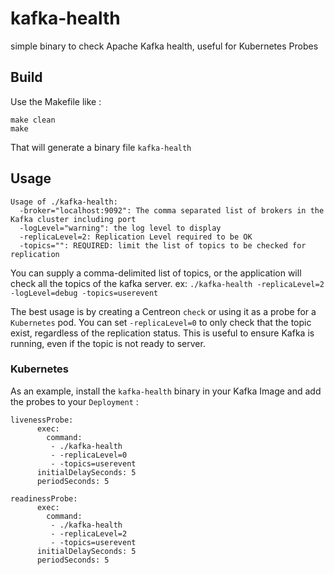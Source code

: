 # kafka-health
simple binary to check Apache Kafka health, useful for Kubernetes Probes

## Build
Use the Makefile like : 
```
make clean
make
```
That will generate a binary file `kafka-health`

## Usage
```
Usage of ./kafka-health:
  -broker="localhost:9092": The comma separated list of brokers in the Kafka cluster including port
  -logLevel="warning": the log level to display
  -replicaLevel=2: Replication Level required to be OK
  -topics="": REQUIRED: limit the list of topics to be checked for replication
  ```

You can supply a comma-delimited list of topics, or the application will check all the topics of the kafka server.
ex:
`./kafka-health -replicaLevel=2 -logLevel=debug -topics=userevent`

The best usage is by creating a Centreon `check` or using it as a probe for a `Kubernetes` pod.
You can set `-replicaLevel=0` to only check that the topic exist, regardless of the replication status. This is useful to ensure Kafka is running, even if the topic is not ready to server.

### Kubernetes
As an example, install the `kafka-health` binary in your Kafka Image and add the probes to your `Deployment` : 
```
livenessProbe:
      exec:
        command:
         - ./kafka-health 
         - -replicaLevel=0 
         - -topics=userevent
      initialDelaySeconds: 5
      periodSeconds: 5

readinessProbe:
      exec:
        command:
         - ./kafka-health 
         - -replicaLevel=2 
         - -topics=userevent
      initialDelaySeconds: 5
      periodSeconds: 5
```